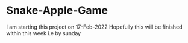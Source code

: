 # Snake-Apple-Game
I am starting this project on 17-Feb-2022
Hopefully this will be finished within this week i.e by sunday